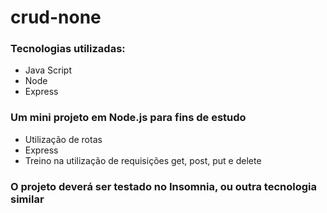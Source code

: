 # crud-none

### Tecnologias utilizadas:
- Java Script
- Node
- Express

### Um mini projeto em Node.js para fins de estudo
- Utilização de rotas
- Express
- Treino na utilização de requisições get, post, put e delete

### O projeto deverá ser testado no Insomnia, ou outra tecnologia similar
